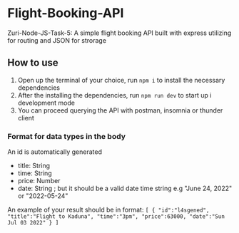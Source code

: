 # Flight-Booking-API
Zuri-Node-JS-Task-5: A simple flight booking API built with express utilizing for routing and JSON for strorage

## How to use
1. Open up the terminal of your choice, run `npm i` to install the necessary dependencies
2. After the installing the dependencies, run `npm run dev` to start up i development mode
3. You can proceed querying the API with postman, insomnia or thunder client

### Format for data types in the body
An id is automatically generated
- title: String
- time: String
- price: Number
- date: String ; but it should be a valid date time string e.g "June 24, 2022" or "2022-05-24"

An example of your result should be in format: 
`[
  {
    "id":"l4sgened",
    "title":"Flight to Kaduna",
    "time":"3pm",
    "price":63000,
    "date":"Sun Jul 03 2022"
  }
 ]`
